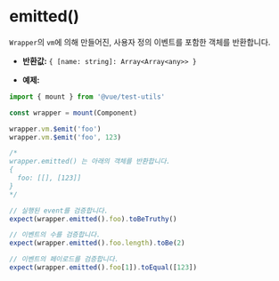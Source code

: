 # emitted()

`Wrapper`의 `vm`에 의해 만들어진, 사용자 정의 이벤트를 포함한 객체를 반환합니다.

- **반환값:** `{ [name: string]: Array<Array<any>> }`

- **예제:**

```js
import { mount } from '@vue/test-utils'

const wrapper = mount(Component)

wrapper.vm.$emit('foo')
wrapper.vm.$emit('foo', 123)

/*
wrapper.emitted() 는 아래의 객체를 반환합니다.
{
  foo: [[], [123]]
}
*/

// 실행된 event를 검증합니다.
expect(wrapper.emitted().foo).toBeTruthy()

// 이벤트의 수를 검증합니다.
expect(wrapper.emitted().foo.length).toBe(2)

// 이벤트의 페이로드를 검증합니다.
expect(wrapper.emitted().foo[1]).toEqual([123])
```
